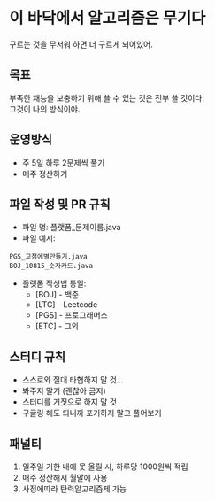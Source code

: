 # 이 바닥에서 알고리즘은 무기다

구르는 것을 무서워 하면 더 구르게 되어있어.

## 목표

부족한 재능을 보충하기 위해 쓸 수 있는 것은 전부 쓸 것이다. <br> 그것이 나의 방식이야.

## 운영방식

- 주 5일 하루 2문제씩 풀기
- 매주 정산하기


## 파일 작성 및 PR 규칙
- 파일 명: 플랫폼_문제이름.java
- 파일 예시:

```
PGS_교점에별만들기.java
BOJ_10815_숫자카드.java
```

- 플랫폼 작성법 통일: 
  * [BOJ] - 백준
  * [LTC] - Leetcode
  * [PGS] - 프로그래머스
  * [ETC] - 그외

## 스터디 규칙
- 스스로와 절대 타협하지 말 것…
- 봐주지 말기 (괜찮아 금지)
- 스터디를 거짓으로 하지 말 것
- 구글링 해도 되니까 포기하지 말고 풀어보기

## 패널티

1. 일주일 기한 내에 못 올릴 시, 하루당 1000원씩 적립
2. 매주 정산해서 월말에 사용
3. 사정에따라 탄력알고리즘제 가능


